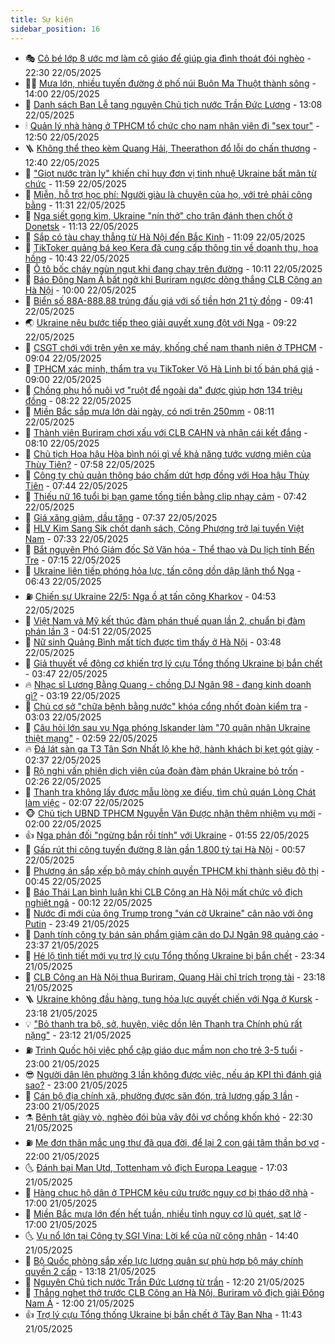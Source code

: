 ```yaml
---
title: Sự kiện
sidebar_position: 16
---
```


<!-- dantri-su-kien:START -->
- 🎭 [Cô bé lớp 8 ước mơ làm cô giáo để giúp gia đình thoát đói nghèo](https://dantri.com.vn/tam-long-nhan-ai/co-be-lop-8-uoc-mo-lam-co-giao-de-giup-gia-dinh-thoat-doi-ngheo-20250515153124197.htm) - 22:30 22/05/2025
- 👨‍🏫 [Mưa lớn, nhiều tuyến đường ở phố núi Buôn Ma Thuột thành sông](https://dantri.com.vn/xa-hoi/mua-lon-nhieu-tuyen-duong-o-pho-nui-buon-ma-thuot-thanh-song-20250522203345597.htm) - 14:00 22/05/2025
- 🌮 [Danh sách Ban Lễ tang nguyên Chủ tịch nước Trần Đức Lương](https://dantri.com.vn/xa-hoi/danh-sach-ban-le-tang-nguyen-chu-tich-nuoc-tran-duc-luong-20250522194822380.htm) - 13:08 22/05/2025
- 🕯 [Quản lý nhà hàng ở TPHCM tổ chức cho nam nhân viên đi &quot;sex tour&quot;](https://dantri.com.vn/phap-luat/quan-ly-nha-hang-o-tphcm-to-chuc-cho-nam-nhan-vien-di-sex-tour-20250522185331577.htm) - 12:50 22/05/2025
- 🪜 [Không thể theo kèm Quang Hải, Theerathon đổ lỗi do chấn thương](https://dantri.com.vn/the-thao/khong-the-theo-kem-quang-hai-theerathon-do-loi-do-chan-thuong-20250522192644276.htm) - 12:40 22/05/2025
- 🐘 [&quot;Giọt nước tràn ly&quot; khiến chỉ huy đơn vị tinh nhuệ Ukraine bất mãn từ chức](https://dantri.com.vn/the-gioi/giot-nuoc-tran-ly-khien-chi-huy-don-vi-tinh-nhue-ukraine-bat-man-tu-chuc-20250522172253590.htm) - 11:59 22/05/2025
- 🤔 [Miễn, hỗ trợ học phí: Người giàu là chuyện của họ, với trẻ phải công bằng](https://dantri.com.vn/xa-hoi/mien-ho-tro-hoc-phi-nguoi-giau-la-chuyen-cua-ho-voi-tre-phai-cong-bang-20250522181746160.htm) - 11:31 22/05/2025
- 🧠 [Nga siết gọng kìm, Ukraine &quot;nín thở&quot; cho trận đánh then chốt ở Donetsk](https://dantri.com.vn/the-gioi/nga-siet-gong-kim-ukraine-nin-tho-cho-tran-danh-then-chot-o-donetsk-20250522165101408.htm) - 11:13 22/05/2025
- 📝 [Sắp có tàu chạy thẳng từ Hà Nội đến Bắc Kinh](https://dantri.com.vn/xa-hoi/sap-co-tau-chay-thang-tu-ha-noi-den-bac-kinh-20250522180427697.htm) - 11:09 22/05/2025
- 🦏 [TikToker quảng bá kẹo Kera đã cung cấp thông tin về doanh thu, hoa hồng](https://dantri.com.vn/kinh-doanh/tiktoker-quang-ba-keo-kera-da-cung-cap-thong-tin-ve-doanh-thu-hoa-hong-20250522172627142.htm) - 10:43 22/05/2025
- 🥰 [Ô tô bốc cháy ngùn ngụt  khi đang chạy trên đường](https://dantri.com.vn/xa-hoi/o-to-boc-chay-ngun-ngut-khi-dang-chay-tren-duong-20250522161118903.htm) - 10:11 22/05/2025
- 🤗 [Báo Đông Nam Á bất ngờ khi Buriram ngược dòng thắng CLB Công an Hà Nội](https://dantri.com.vn/the-thao/bao-dong-nam-a-bat-ngo-khi-buriram-nguoc-dong-thang-clb-cong-an-ha-noi-20250522105239633.htm) - 10:00 22/05/2025
- 🌈 [Biển số 88A-888.88 trúng đấu giá với số tiền hơn 21 tỷ đồng](https://dantri.com.vn/xa-hoi/bien-so-88a-88888-trung-dau-gia-voi-so-tien-hon-21-ty-dong-20250522163649594.htm) - 09:41 22/05/2025
- 🌏 [Ukraine nêu bước tiếp theo giải quyết xung đột với Nga](https://dantri.com.vn/the-gioi/ukraine-neu-buoc-tiep-theo-giai-quyet-xung-dot-voi-nga-20250522154416628.htm) - 09:22 22/05/2025
- 💄 [CSGT chới với trên yên xe máy, khống chế nam thanh niên ở TPHCM](https://dantri.com.vn/xa-hoi/csgt-choi-voi-tren-yen-xe-may-khong-che-nam-thanh-nien-o-tphcm-20250522152822414.htm) - 09:04 22/05/2025
- 👺 [TPHCM xác minh, thẩm tra vụ TikToker Võ Hà Linh bị tố bán phá giá](https://dantri.com.vn/kinh-doanh/tphcm-xac-minh-tham-tra-vu-tiktoker-vo-ha-linh-bi-to-ban-pha-gia-20250522155713913.htm) - 09:00 22/05/2025
- 👹 [Chồng phụ hồ nuôi vợ &quot;ruột để ngoài da&quot; được giúp hơn 134 triệu đồng](https://dantri.com.vn/tam-long-nhan-ai/chong-phu-ho-nuoi-vo-ruot-de-ngoai-da-duoc-giup-hon-134-trieu-dong-20250522114843572.htm) - 08:22 22/05/2025
- 🌊 [Miền Bắc sắp mưa lớn dài ngày, có nơi trên 250mm](https://dantri.com.vn/xa-hoi/mien-bac-sap-mua-lon-dai-ngay-co-noi-tren-250mm-20250522145409358.htm) - 08:11 22/05/2025
- 🤠 [Thành viên Buriram chơi xấu với CLB CAHN và nhận cái kết đắng](https://dantri.com.vn/the-thao/thanh-vien-buriram-choi-xau-voi-clb-cahn-va-nhan-cai-ket-dang-20250522144813536.htm) - 08:10 22/05/2025
- 🎊 [Chủ tịch Hoa hậu Hòa bình nói gì về khả năng tước vương miện của Thùy Tiên?](https://dantri.com.vn/giai-tri/chu-tich-hoa-hau-hoa-binh-noi-gi-ve-kha-nang-tuoc-vuong-mien-cua-thuy-tien-20250522132022069.htm) - 07:58 22/05/2025
- 🐘 [Công ty chủ quản thông báo chấm dứt hợp đồng với Hoa hậu Thùy Tiên](https://dantri.com.vn/giai-tri/cong-ty-chu-quan-thong-bao-cham-dut-hop-dong-voi-hoa-hau-thuy-tien-20250522144004730.htm) - 07:44 22/05/2025
- 💂 [Thiếu nữ 16 tuổi bị bạn game tống tiền bằng clip nhạy cảm](https://dantri.com.vn/phap-luat/thieu-nu-16-tuoi-bi-ban-game-tong-tien-bang-clip-nhay-cam-20250522141732741.htm) - 07:42 22/05/2025
- 👹 [Giá xăng giảm, dầu tăng](https://dantri.com.vn/kinh-doanh/gia-xang-giam-dau-tang-20250522143053918.htm) - 07:37 22/05/2025
- 🦒 [HLV Kim Sang Sik chốt danh sách, Công Phượng trở lại tuyển Việt Nam](https://dantri.com.vn/the-thao/hlv-kim-sang-sik-chot-danh-sach-cong-phuong-tro-lai-tuyen-viet-nam-20250522112709782.htm) - 07:33 22/05/2025
- 🗽 [Bắt nguyên Phó Giám đốc Sở Văn hóa - Thể thao và Du lịch tỉnh Bến Tre](https://dantri.com.vn/phap-luat/bat-nguyen-pho-giam-doc-so-van-hoa-the-thao-va-du-lich-tinh-ben-tre-20250522140107652.htm) - 07:15 22/05/2025
- 💄 [Ukraine liên tiếp phóng hỏa lực, tấn công dồn dập lãnh thổ Nga](https://dantri.com.vn/the-gioi/ukraine-lien-tiep-phong-hoa-luc-tan-cong-don-dap-lanh-tho-nga-20250522133618101.htm) - 06:43 22/05/2025
- ⛽️ [Chiến sự Ukraine 22/5: Nga ồ ạt tấn công Kharkov](https://dantri.com.vn/the-gioi/chien-su-ukraine-225-nga-o-at-tan-cong-kharkov-20250522112740789.htm) - 04:53 22/05/2025
- 🥷 [Việt Nam và Mỹ kết thúc đàm phán thuế quan lần 2, chuẩn bị đàm phán lần 3](https://dantri.com.vn/kinh-doanh/viet-nam-va-my-ket-thuc-dam-phan-thue-quan-lan-2-chuan-bi-dam-phan-lan-3-20250522111344140.htm) - 04:51 22/05/2025
- 🤖 [Nữ sinh Quảng Bình mất tích được tìm thấy ở Hà Nội](https://dantri.com.vn/xa-hoi/nu-sinh-quang-binh-mat-tich-duoc-tim-thay-o-ha-noi-20250522102441462.htm) - 03:48 22/05/2025
- 🌊 [Giả thuyết về động cơ khiến trợ lý cựu Tổng thống Ukraine bị bắn chết](https://dantri.com.vn/the-gioi/gia-thuyet-ve-dong-co-khien-tro-ly-cuu-tong-thong-ukraine-bi-ban-chet-20250522102359135.htm) - 03:47 22/05/2025
- 🔥 [Nhạc sĩ Lương Bằng Quang - chồng DJ Ngân 98 - đang kinh doanh gì?](https://dantri.com.vn/kinh-doanh/nhac-si-luong-bang-quang-chong-dj-ngan-98-dang-kinh-doanh-gi-20250522090833833.htm) - 03:19 22/05/2025
- 🦏 [Chủ cơ sở &quot;chữa bệnh bằng nước&quot; khóa cổng nhốt đoàn kiểm tra](https://dantri.com.vn/xa-hoi/chu-co-so-chua-benh-bang-nuoc-khoa-cong-nhot-doan-kiem-tra-20250520145934146.htm) - 03:03 22/05/2025
- 🐘 [Câu hỏi lớn sau vụ Nga phóng Iskander làm &quot;70 quân nhân Ukraine thiệt mạng&quot;](https://dantri.com.vn/the-gioi/cau-hoi-lon-sau-vu-nga-phong-iskander-lam-70-quan-nhan-ukraine-thiet-mang-20250522093655770.htm) - 02:59 22/05/2025
- 🔥 [Đá lát sàn ga T3 Tân Sơn Nhất lộ khe hở, hành khách bị kẹt gót giày](https://dantri.com.vn/xa-hoi/da-lat-san-ga-t3-tan-son-nhat-lo-khe-ho-hanh-khach-bi-ket-got-giay-20250521233224601.htm) - 02:37 22/05/2025
- 💼 [Rộ nghi vấn phiên dịch viên của đoàn đàm phán Ukraine bỏ trốn](https://dantri.com.vn/the-gioi/ro-nghi-van-phien-dich-vien-cua-doan-dam-phan-ukraine-bo-tron-20250522092539240.htm) - 02:26 22/05/2025
- 🚀 [Thanh tra không lấy được mẫu lòng xe điếu, tìm chủ quán Lòng Chát làm việc](https://dantri.com.vn/suc-khoe/thanh-tra-khong-lay-duoc-mau-long-xe-dieu-tim-chu-quan-long-chat-lam-viec-20250522084052953.htm) - 02:07 22/05/2025
- 🐵 [Chủ tịch UBND TPHCM Nguyễn Văn Được nhận thêm nhiệm vụ mới](https://dantri.com.vn/xa-hoi/chu-tich-ubnd-tphcm-nguyen-van-duoc-nhan-them-nhiem-vu-moi-20250522085447660.htm) - 02:00 22/05/2025
- 👍 [Nga phản đối &quot;ngừng bắn rồi tính&quot; với Ukraine](https://dantri.com.vn/the-gioi/nga-phan-doi-ngung-ban-roi-tinh-voi-ukraine-20250522084902171.htm) - 01:55 22/05/2025
- 🚦 [Gấp rút thi công tuyến đường 8 làn gần 1.800 tỷ tại Hà Nội](https://dantri.com.vn/xa-hoi/gap-rut-thi-cong-tuyen-duong-8-lan-gan-1800-ty-tai-ha-noi-20250521054732430.htm) - 00:57 22/05/2025
- 🥸 [Phương án sắp xếp bộ máy chính quyền TPHCM khi thành siêu đô thị](https://dantri.com.vn/noi-vu/phuong-an-sap-xep-bo-may-chinh-quyen-tphcm-khi-thanh-sieu-do-thi-20250519125215190.htm) - 00:45 22/05/2025
- 🥷 [Báo Thái Lan bình luận khi CLB Công an Hà Nội mất chức vô địch nghiệt ngã](https://dantri.com.vn/the-thao/bao-thai-lan-binh-luan-khi-clb-cong-an-ha-noi-mat-chuc-vo-dich-nghiet-nga-20250522004546019.htm) - 00:12 22/05/2025
- 🤡 [Nước đi mới của ông Trump trong &quot;ván cờ Ukraine&quot; cân não với ông Putin](https://dantri.com.vn/the-gioi/nuoc-di-moi-cua-ong-trump-trong-van-co-ukraine-can-nao-voi-ong-putin-20250521165516608.htm) - 23:49 21/05/2025
- 🥳 [Danh tính công ty bán sản phẩm giảm cân do DJ Ngân 98 quảng cáo](https://dantri.com.vn/kinh-doanh/danh-tinh-cong-ty-ban-san-pham-giam-can-do-dj-ngan-98-quang-cao-20250521194258153.htm) - 23:37 21/05/2025
- 🤩 [Hé lộ tình tiết mới vụ trợ lý cựu Tổng thống Ukraine bị bắn chết](https://dantri.com.vn/the-gioi/he-lo-tinh-tiet-moi-vu-tro-ly-cuu-tong-thong-ukraine-bi-ban-chet-20250522062825549.htm) - 23:34 21/05/2025
- 🎡 [CLB Công an Hà Nội thua Buriram, Quang Hải chỉ trích trọng tài](https://dantri.com.vn/the-thao/clb-cong-an-ha-noi-thua-buriram-quang-hai-chi-trich-trong-tai-20250522061017558.htm) - 23:18 21/05/2025
- 🪜 [Ukraine không đầu hàng, tung hỏa lực quyết chiến với Nga ở Kursk](https://dantri.com.vn/the-gioi/ukraine-khong-dau-hang-tung-hoa-luc-quyet-chien-voi-nga-o-kursk-20250522060254605.htm) - 23:18 21/05/2025
- 💡 [&quot;Bỏ thanh tra bộ, sở, huyện, việc dồn lên Thanh tra Chính phủ rất nặng&quot;](https://dantri.com.vn/xa-hoi/bo-thanh-tra-bo-so-huyen-viec-don-len-thanh-tra-chinh-phu-rat-nang-20250521223225962.htm) - 23:12 21/05/2025
- ⛽️ [Trình Quốc hội việc phổ cập giáo dục mầm non cho trẻ 3-5 tuổi](https://dantri.com.vn/giao-duc/trinh-quoc-hoi-viec-pho-cap-giao-duc-mam-non-cho-tre-3-5-tuoi-20250521214655144.htm) - 23:00 21/05/2025
- 😎 [Người dân lên phường 3 lần không được việc, nếu áp KPI thì đánh giá sao?](https://dantri.com.vn/noi-vu/nguoi-dan-len-phuong-3-lan-khong-duoc-viec-neu-ap-kpi-thi-danh-gia-sao-20250521174724788.htm) - 23:00 21/05/2025
- 🗽 [Cán bộ địa chính xã, phường được săn đón, trả lương gấp 3 lần](https://dantri.com.vn/lao-dong-viec-lam/can-bo-dia-chinh-xa-phuong-duoc-san-don-tra-luong-gap-3-lan-20250519125634617.htm) - 23:00 21/05/2025
- ⚗️ [Bệnh tật giày vò, nghèo đói bủa vây đôi vợ chồng khốn khó](https://dantri.com.vn/tam-long-nhan-ai/benh-tat-giay-vo-ngheo-doi-bua-vay-doi-vo-chong-khon-kho-20250428225107312.htm) - 22:30 21/05/2025
- ⛽️ [Mẹ đơn thân mắc ung thư đã qua đời, để lại 2 con gái tâm thần bơ vơ](https://dantri.com.vn/tam-long-nhan-ai/me-don-than-mac-ung-thu-da-qua-doi-de-lai-2-con-gai-tam-than-bo-vo-20250521111950535.htm) - 22:00 21/05/2025
- 🌜 [Đánh bại Man Utd, Tottenham vô địch Europa League](https://dantri.com.vn/the-thao/danh-bai-man-utd-tottenham-vo-dich-europa-league-20250521170438983.htm) - 17:03 21/05/2025
- 🦩 [Hàng chục hộ dân ở TPHCM kêu cứu trước nguy cơ bị tháo dỡ nhà](https://dantri.com.vn/xa-hoi/hang-chuc-ho-dan-o-tphcm-keu-cuu-truoc-nguy-co-bi-thao-do-nha-20250521223702438.htm) - 17:00 21/05/2025
- 🦒 [Miền Bắc mưa lớn đến hết tuần, nhiều tỉnh nguy cơ lũ quét, sạt lở](https://dantri.com.vn/xa-hoi/mien-bac-mua-lon-den-het-tuan-nhieu-tinh-nguy-co-lu-quet-sat-lo-20250521220045174.htm) - 17:00 21/05/2025
- 🌜 [Vụ nổ lớn tại Công ty SGI Vina: Lời kể của nữ công nhân](https://dantri.com.vn/xa-hoi/vu-no-lon-tai-cong-ty-sgi-vina-loi-ke-cua-nu-cong-nhan-20250521205855745.htm) - 14:40 21/05/2025
- 🐎 [Bộ Quốc phòng sắp xếp lực lượng quân sự phù hợp bộ máy chính quyền 2 cấp](https://dantri.com.vn/xa-hoi/bo-quoc-phong-sap-xep-luc-luong-quan-su-phu-hop-bo-may-chinh-quyen-2-cap-20250521192009338.htm) - 13:18 21/05/2025
- 🌋 [Nguyên Chủ tịch nước Trần Đức Lương từ trần](https://dantri.com.vn/xa-hoi/nguyen-chu-tich-nuoc-tran-duc-luong-tu-tran-20250520225448209.htm) - 12:20 21/05/2025
- 🧰 [Thắng nghẹt thở trước CLB Công an Hà Nội, Buriram vô địch giải Đông Nam Á](https://dantri.com.vn/the-thao/thang-nghet-tho-truoc-clb-cong-an-ha-noi-buriram-vo-dich-giai-dong-nam-a-20250521165550910.htm) - 12:00 21/05/2025
- 👍 [Trợ lý cựu Tổng thống Ukraine bị bắn chết ở Tây Ban Nha](https://dantri.com.vn/the-gioi/tro-ly-cuu-tong-thong-ukraine-bi-ban-chet-o-tay-ban-nha-20250521183854112.htm) - 11:43 21/05/2025<!-- dantri-su-kien:END -->
